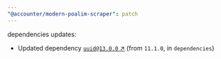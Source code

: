 ```yaml
---
"@accounter/modern-poalim-scraper": patch
---
```

dependencies updates:
  - Updated dependency [`uuid@13.0.0` ↗︎](https://www.npmjs.com/package/uuid/v/13.0.0) (from `11.1.0`, in `dependencies`)
